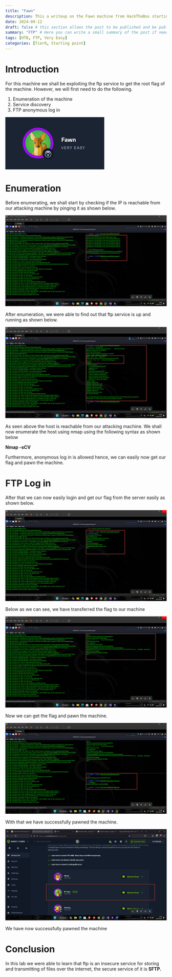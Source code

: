 ```yaml
---
title: "Fawn"
description: This a writeup on the Fawn machine from HackTheBox starting point Tier0 level, heave some fun reading it.
date: 2024-09-12
draft: false # this section allows the post to be published and be public, is it is set to true the post will not be published.
summary: "FTP" # Here you can write a small summary of the post if needed
tags: [HTB, FTP, Very Easy]
categories: [Tier0, Starting point]
---
```

# Introduction

For this machine we shall be exploiting the ftp service to get the root flag of the machine. However, we will first need to do the following.

1. Enumeration of the machine
2. Service discovery
3. FTP anonymous log in

![images.jpg](images.jpg)

# Enumeration

Before enumerating, we shall start by checking if the IP is reachable from our attacking machine by pinging it as shown below.

![image.png](image.png)

After enumeration, we were able to find out that  ftp service is up and running as shown below.

![image.png](image%201.png)

As seen above the host is reachable from our attacking machine. We shall now enumerate the host using nmap using the following syntax as shown below

**Nmap -sCV <IP>**

Furthermore, anonymous log in is allowed hence, we can easily now get our flag and pawn the machine.

# FTP Log in

After that we can now easily login and get our flag from the server easily as shown below.

![image.png](image%202.png)

Below as we can see, we have transferred the flag to our machine

![image.png](image%203.png)

Now we can get the flag and pawn the machine.

![image.png](image%204.png)

With that we have successfully pawned the machine.

![image.png](image%205.png)

We have now successfully pawned the machine

# Conclusion

In this lab we were able to learn that ftp is an insecure service for storing and transmitting of files over the internet, the secure service of it is **SFTP.**